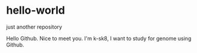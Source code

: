 # hello-world
just another repository


Hello Github.
Nice to meet you.
I'm k-sk8, I want to study for genome using Github.
